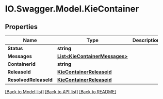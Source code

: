 # IO.Swagger.Model.KieContainer
## Properties

Name | Type | Description | Notes
------------ | ------------- | ------------- | -------------
**Status** | **string** |  | [optional] 
**Messages** | [**List&lt;KieContainerMessages&gt;**](KieContainerMessages.md) |  | [optional] 
**ContainerId** | **string** |  | [optional] 
**ReleaseId** | [**KieContainerReleaseid**](KieContainerReleaseid.md) |  | [optional] 
**ResolvedReleaseId** | [**KieContainerReleaseid**](KieContainerReleaseid.md) |  | [optional] 

[[Back to Model list]](../README.md#documentation-for-models) [[Back to API list]](../README.md#documentation-for-api-endpoints) [[Back to README]](../README.md)


